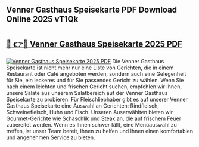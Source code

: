 ## Venner Gasthaus Speisekarte PDF Download Online 2025 vT1Qk

# <h2><a href="http://gc96oq.nevu.top/?p=Venner+Gasthaus+Speisekarte">🔗 👉🔴 Venner Gasthaus Speisekarte 2025 PDF</a></h2>

[![Venner Gasthaus Speisekarte 2025 PDF](https://i.imgur.com/dBaPXMq.png)](http://gc96oq.nevu.top/?p=Venner+Gasthaus+Speisekarte)
Die Venner Gasthaus Speisekarte ist nicht mehr nur eine Liste von Gerichten, die in einem Restaurant oder Café angeboten werden, sondern auch eine Gelegenheit für Sie, ein leckeres und für Sie passendes Gericht zu wählen. Wenn Sie nach einem leichten und frischen Gericht suchen, empfehlen wir Ihnen, unsere Salate aus unserem Salatbereich auf der Venner Gasthaus Speisekarte zu probieren. Für Fleischliebhaber gibt es auf unserer Venner Gasthaus Speisekarte eine Auswahl an Gerichten: Rindfleisch, Schweinefleisch, Huhn und Fisch. Unseren Auserwählten bieten wir Gourmet-Gerichte wie Schaschlik und Steak an, die auf frischem Feuer zubereitet werden. Wenn es Ihnen schwer fällt, eine Menüauswahl zu treffen, ist unser Team bereit, Ihnen zu helfen und Ihnen einen komfortablen und angenehmen Service zu bieten.
